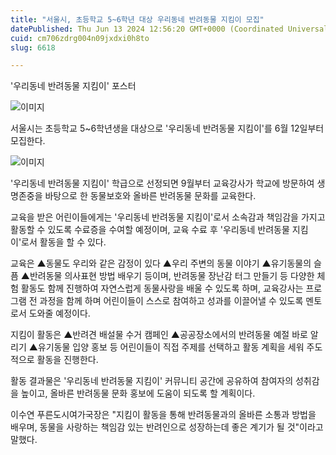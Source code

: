 ```yaml
---
title: "서울시, 초등학교 5~6학년 대상 우리동네 반려동물 지킴이 모집"
datePublished: Thu Jun 13 2024 12:56:20 GMT+0000 (Coordinated Universal Time)
cuid: cm706zdrg004n09jxdxi0h8to
slug: 6618

---
```



'우리동네 반려동물 지킴이' 포스터

![이미지](https://cdn.hashnode.com/res/hashnode/image/upload/v1739260811405/49c26f54-2f45-4903-932b-727d3e963e0b.png)

서울시는 초등학교 5~6학년생을 대상으로 '우리동네 반려동물 지킴이'를 6월 12일부터 모집한다.

![이미지](https://cdn.hashnode.com/res/hashnode/image/upload/v1739260813437/0fdcf753-8d60-4602-8fd5-e922d501d9f4.png)

'우리동네 반려동물 지킴이' 학급으로 선정되면 9월부터 교육강사가 학교에 방문하여 생명존중을 바탕으로 한 동물보호와 올바른 반려동물 문화를 교육한다.

교육을 받은 어린이들에게는 '우리동네 반려동물 지킴이'로서 소속감과 책임감을 가지고 활동할 수 있도록 수료증을 수여할 예정이며, 교육 수료 후 '우리동네 반려동물 지킴이'로서 활동을 할 수 있다.

교육은 ▲동물도 우리와 같은 감정이 있다 ▲우리 주변의 동물 이야기 ▲유기동물의 슬픔 ▲반려동물 의사표현 방법 배우기 등이며, 반려동물 장난감 터그 만들기 등 다양한 체험 활동도 함께 진행하여 자연스럽게 동물사랑을 배울 수 있도록 하며, 교육강사는 프로그램 전 과정을 함께 하며 어린이들이 스스로 참여하고 성과를 이끌어낼 수 있도록 멘토로서 도와줄 예정이다.

지킴이 활동은 ▲반려견 배설물 수거 캠페인 ▲공공장소에서의 반려동물 예절 바로 알리기 ▲유기동물 입양 홍보 등 어린이들이 직접 주제를 선택하고 활동 계획을 세워 주도적으로 활동을 진행한다.

활동 결과물은 '우리동네 반려동물 지킴이' 커뮤니티 공간에 공유하여 참여자의 성취감을 높이고, 올바른 반려동물 문화 홍보에 도움이 되도록 할 계획이다.

이수연 푸른도시여가국장은 "지킴이 활동을 통해 반려동물과의 올바른 소통과 방법을 배우며, 동물을 사랑하는 책임감 있는 반려인으로 성장하는데 좋은 계기가 될 것"이라고 말했다.